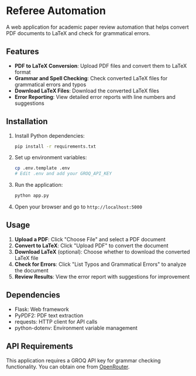 # Referee Automation

A web application for academic paper review automation that helps convert PDF documents to LaTeX and check for grammatical errors.

## Features

- **PDF to LaTeX Conversion**: Upload PDF files and convert them to LaTeX format
- **Grammar and Spell Checking**: Check converted LaTeX files for grammatical errors and typos
- **Download LaTeX Files**: Download the converted LaTeX files
- **Error Reporting**: View detailed error reports with line numbers and suggestions

## Installation

1. Install Python dependencies:
   ```bash
   pip install -r requirements.txt
   ```

2. Set up environment variables:
   ```bash
   cp .env.template .env
   # Edit .env and add your GROQ_API_KEY
   ```

3. Run the application:
   ```bash
   python app.py
   ```

4. Open your browser and go to `http://localhost:5000`

## Usage

1. **Upload a PDF**: Click "Choose File" and select a PDF document
2. **Convert to LaTeX**: Click "Upload PDF" to convert the document
3. **Download LaTeX** (optional): Choose whether to download the converted LaTeX file
4. **Check for Errors**: Click "List Typos and Grammatical Errors" to analyze the document
5. **Review Results**: View the error report with suggestions for improvement

## Dependencies

- Flask: Web framework
- PyPDF2: PDF text extraction
- requests: HTTP client for API calls
- python-dotenv: Environment variable management

## API Requirements

This application requires a GROQ API key for grammar checking functionality. You can obtain one from [OpenRouter](https://openrouter.ai/).